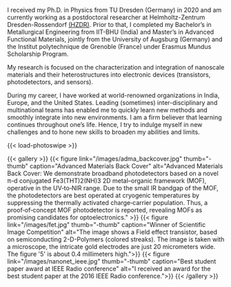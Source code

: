 I received my Ph.D. in Physics from TU Dresden (Germany) in 2020 and am currently working as a postdoctoral researcher at Helmholtz-Zentrum Dresden-Rossendorf <a href="https://www.hzdr.de/db/!ContMan.Visi.Card?pNid=2760&pUser=113526" target="_blank">(HZDR)</a>. Prior to that, I completed my Bachelor’s in Metallurgical Engineering from IIT-BHU (India) and Master’s in Advanced Functional Materials, jointly from the University of Augsburg (Germany) and the Institut polytechnique de Grenoble (France) under Erasmus Mundus Scholarship Program.

My research is focused on the characterization and integration of nanoscale materials and their heterostructures into electronic devices (transistors, photodetectors, and sensors). 

During my career, I have worked at world-renowned organizations in India, Europe, and the United States. Leading (sometimes) inter-disciplinary and multinational teams has enabled me to quickly learn new methods and smoothly integrate into new environments. I am a firm believer that learning continues throughout one’s life. Hence, I try to indulge myself in new challenges and to hone new skills to broaden my abilities and limits.



{{< load-photoswipe >}}


 <div class="header" id="header02">

{{< gallery >}}
  {{< figure link="/images/adma_backcover.jpg" thumb="-thumb" caption="Advanced Materials Back Cover" alt="Advanced Materials Back Cover: We demonstrate broadband photodetectors based on a novel π–d conjugated Fe3(THT)2(NH)3 2D metal–organic framework (MOF), operative in the UV‐to‐NIR range. Due to the small IR bandgap of the MOF, the photodetectors are best operated at cryogenic temperatures by suppressing the thermally activated charge‐carrier population. Thus, a proof‐of‐concept MOF photodetector is reported, revealing MOFs as promising candidates for optoelectronics." >}}
  {{< figure link="/images/fet.jpg" thumb="-thumb" caption="Winner of Scientific Image Competition"  alt="The image shows a Field effect transistor, based on semiconducting 2-D-Polymers (colored streaks). The image is taken with a microscope, the intricate gold electrodes are just 20 micrometers wide. The figure '5' is about 0.4 millimeters high.">}}
  {{< figure link="/images/nanonet_ieee.jpg"  thumb="-thumb" caption="Best student paper award at IEEE Radio conference" alt="I received an award for the best student paper at the 2016 IEEE Radio conference.">}}
{{< /gallery >}}

</div>